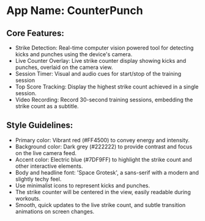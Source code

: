 # **App Name**: CounterPunch

## Core Features:

- Strike Detection: Real-time computer vision powered tool for detecting kicks and punches using the device's camera.
- Live Counter Overlay: Live strike counter display showing kicks and punches, overlaid on the camera view.
- Session Timer: Visual and audio cues for start/stop of the training session
- Top Score Tracking: Display the highest strike count achieved in a single session.
- Video Recording: Record 30-second training sessions, embedding the strike count as a subtitle.

## Style Guidelines:

- Primary color: Vibrant red (#FF4500) to convey energy and intensity.
- Background color: Dark grey (#222222) to provide contrast and focus on the live camera feed.
- Accent color: Electric blue (#7DF9FF) to highlight the strike count and other interactive elements.
- Body and headline font: 'Space Grotesk', a sans-serif with a modern and slightly techy feel.
- Use minimalist icons to represent kicks and punches.
- The strike counter will be centered in the view, easily readable during workouts.
- Smooth, quick updates to the live strike count, and subtle transition animations on screen changes.